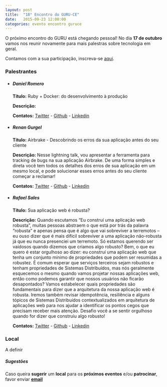 ```yaml
---
layout: post
title:  "18° Encontro do GURU-CE"
date:   2015-09-23 12:00:00
categories: evento encontro guruce
---
```


O próximo encontro do GURU está chegando pessoal! No dia **17 de outubro** vamos nos reunir novamente para mais palestras sobre tecnologia em geral.

Contamos com a sua participação, inscreva-se [aqui](http://even.tc/18o-encontro-do-guru-ce).


### Palestrantes

- ##### Daniel Romero
    __Título:__ Ruby + Docker: do desenvolvimento à produção

    __Descrição:__ 
  
    __Contatos:__ [Twitter](https://twitter.com/infoslack) - [Github](https://github.com/infoslack) - [Linkedin](https://www.linkedin.com/in/infoslack)

- ##### Renan Gurgel
    __Título:__ Airbrake - Descobrindo os erros da sua aplicação antes do seu cliente

    __Descrição:__ Nesse lightning talk, vou apresentar a ferramenta para tracking de bugs na sua aplicação Airbrake. De uma forma simples e direta você tem todos os detalhes dos erros de sua aplicação em um mesmo local, e pode solucionar esses erros antes do seu cliente começar a reclamar!

    __Contatos:__ [Twitter](https://twitter.com/gurgelrenan) - [Github](https://github.com/gurgelrenan) - [Linkedin](https://www.linkedin.com/in/gurgelrenan)

- ##### Rafael Sales
    __Título:__  Sua aplicação web é robusta? 

    __Descrição:__ Quando escutamos “Eu construí uma aplicação web robusta”, muitas pessoas abstraem o que está por trás da palavra “robusta” e apenas pensa que é algo que vai sobreviver a terremotos – eu ouso dizer que é mais difícil sobreviver a uma aplicação não-robusta já que eu nunca presenciei um terremoto. Só estamos querendo ser vaidosos quando dizemos que criamos algo robusto? Bem, o que eu quero é estar orgulhoso ao dizer: eu construí uma aplicação web que tenha um conjunto mínimo de propriedades que podem ser resumidas a robustez.
                     É comum esperar que serviços terceiros sejam robustos e tenham propriedades de Sistemas Distribuídos, mas nós geralmente esquecemos o mesmo quando vamos projetar nossas aplicações web, então como podemos garantir que nossos usuários não ficarão desapontados?
                     Vamos estabelecer quais propriedades são fundamentais para dizer que a arquitetura da nossa aplicação web é robusta. Iremos também revisar idempotência, resiliência e alguns tópicos de Sistemas Distribuídos contextualizados em arquitetura de aplicações web para nos ajudar a identificar os pontos cegos que precisam receber mais atenção.
                     Desafio você a se sentir orgulhoso quando for dizer que construiu algo robusto!
                   
    __Contatos:__ [Twitter](https://twitter.com/rafaelsales) - [Github](https://github.com/RafaelSales) - [Linkedin](https://br.linkedin.com/in/rafasales/pt)


### Local

 A definir


##### Sugestões

Caso queira __sugerir__ um __local__ para os __próximos eventos__ e/ou __patrocinar__, favor enviar __[email](mailto:%66%69%6C%69%70%65%62%61%72%63%6F%73%40%67%6D%61%69%6C%2E%63%6F%6D%2C%68%65%72%6D%69%6E%69%6F%63%65%73%61%72%40%67%6D%61%69%6C%2E%63%6F%6D)__
